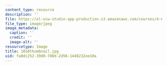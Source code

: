 ```yaml
---
content_type: resource
description: ''
file: https://ol-ocw-studio-app-production.s3.amazonaws.com/courses/4-614-religious-architecture-and-islamic-cultures-fall-2002/fa0dc25239d0780d2d561448232ee10a_1010thumbnail.jpg
file_type: image/jpeg
image_metadata:
  caption: ''
  credit: ''
  image-alt: ''
resourcetype: Image
title: 1010thumbnail.jpg
uid: fa0dc252-39d0-780d-2d56-1448232ee10a
---
```

